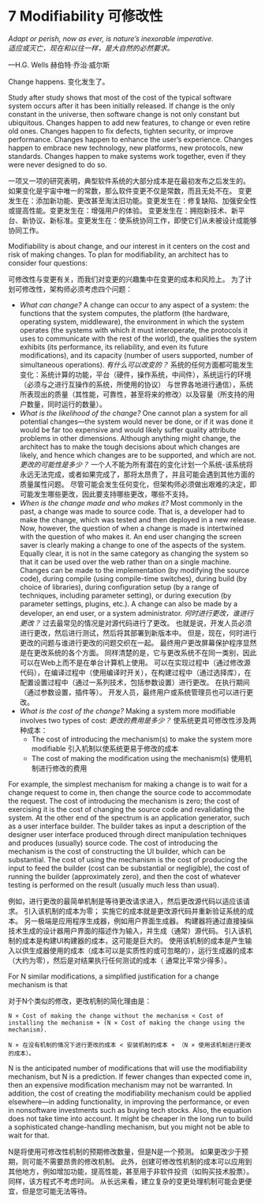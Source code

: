 7 Modifiability 可修改性
===

<!--https://blog.csdn.net/susemm/article/details/122770672-->

_Adapt or perish, now as ever, is nature’s inexorable imperative._   
_适应或灭亡，现在和以往一样，是大自然的必然要求。_   

—H.G. Wells 赫伯特·乔治·威尔斯

Change happens.
变化发生了。

Study after study shows that most of the cost of the typical software system occurs after it has been initially released. If change is the only constant in the universe, then software change is not only constant but ubiquitous. Changes happen to add new features, to change or even retire old ones. Changes happen to fix defects, tighten security, or improve performance. Changes happen to enhance the user’s experience. Changes happen to embrace new technology, new platforms, new protocols, new standards. Changes happen to make systems work together, even if they were never designed to do so.

一项又一项的研究表明，典型软件系统的大部分成本是在最初发布之后发生的。 如果变化是宇宙中唯一的常数，那么软件变更不仅是常数，而且无处不在。 变更发生在：添加新功能、更改甚至淘汰旧功能。变更发生在：修复缺陷、加强安全性或提高性能。变更发生在：增强用户的体验。 变更发生在：拥抱新技术、新平台、新协议、新标准。变更发生在：使系统协同工作，即使它们从未被设计成能够协同工作。

Modifiability is about change, and our interest in it centers on the cost and risk of making changes. To plan for modifiability, an architect has to consider four questions:

可修改性与变更有关，而我们对变更的兴趣集中在变更的成本和风险上。 为了计划可修改性，架构师必须考虑四个问题：

* _What can change?_ A change can occur to any aspect of a system: the functions that the system computes, the platform (the hardware, operating system, middleware), the environment in which the system operates (the systems with which it must interoperate, the protocols it uses to communicate with the rest of the world), the qualities the system exhibits (its performance, its reliability, and even its future modifications), and its capacity (number of users supported, number of simultaneous operations).
   _有什么可以改变的？_ 系统的任何方面都可能发生变化：系统计算的功能，平台（硬件，操作系统，中间件），系统运行的环境（必须与之进行互操作的系统，所使用的协议） 与世界各地进行通信），系统所表现出的质量（其性能，可靠性，甚至将来的修改）以及容量（所支持的用户数量，同时运行的数量）。
* _What is the likelihood of the change?_ One cannot plan a system for all potential changes—the system would never be done, or if it was done it would be far too expensive and would likely suffer quality attribute problems in other dimensions. Although anything might change, the architect has to make the tough decisions about which changes are likely, and hence which changes are to be supported, and which are not.
   _更改的可能性是多少？_ 一个人不能为所有潜在的变化计划一个系统-该系统将永远无法完成，或者如果完成了，那将太昂贵了，并且可能会遇到其他方面的质量属性问题。 尽管可能会发生任何变化，但架构师必须做出艰难的决定，即可能发生哪些更改，因此要支持哪些更改，哪些不支持。
* _When is the change made and who makes it?_ Most commonly in the past, a change was made to source code. That is, a developer had to make the change, which was tested and then deployed in a new release. Now, however, the question of when a change is made is intertwined with the question of who makes it. An end user changing the screen saver is clearly making a change to one of the aspects of the system. Equally clear, it is not in the same category as changing the system so that it can be used over the web rather than on a single machine. Changes can be made to the implementation (by modifying the source code), during compile (using compile-time switches), during build (by choice of libraries), during configuration setup (by a range of techniques, including parameter setting), or during execution (by parameter settings, plugins, etc.). A change can also be made by a developer, an end user, or a system administrator.
   _何时进行更改，谁进行更改？_ 过去最常见的情况是对源代码进行了更改。 也就是说，开发人员必须进行更改，然后进行测试，然后将其部署到新版本中。 但是，现在，何时进行更改的问题与谁进行更改的问题交织在一起。 最终用户更改屏幕保护程序显然是在更改系统的各个方面。 同样清楚的是，它与更改系统不在同一类别，因此可以在Web上而不是在单台计算机上使用。 可以在实现过程中（通过修改源代码），在编译过程中（使用编译时开关），在构建过程中（通过选择库），在配置设置过程中（通过一系列技术，包括参数设置）进行更改。 在执行期间（通过参数设置，插件等）。 开发人员，最终用户或系统管理员也可以进行更改。
* _What is the cost of the change?_ Making a system more modifiable involves two types of cost:
   _更改的费用是多少？_ 使系统更具可修改性涉及两种成本：
   * The cost of introducing the mechanism(s) to make the system more modifiable
      引入机制以使系统更易于修改的成本
   * The cost of making the modification using the mechanism(s)
      使用机制进行修改的费用

For example, the simplest mechanism for making a change is to wait for a change request to come in, then change the source code to accommodate the request. The cost of introducing the mechanism is zero; the cost of exercising it is the cost of changing the source code and revalidating the system. At the other end of the spectrum is an application generator, such as a user interface builder. The builder takes as input a description of the designer user interface produced through direct manipulation techniques and produces (usually) source code. The cost of introducing the mechanism is the cost of constructing the UI builder, which can be substantial. The cost of using the mechanism is the cost of producing the input to feed the builder (cost can be substantial or negligible), the cost of running the builder (approximately zero), and then the cost of whatever testing is performed on the result (usually much less than usual).

例如，进行更改的最简单机制是等待更改请求进入，然后更改源代码以适应该请求。 引入该机制的成本为零； 实施它的成本就是更改源代码并重新验证系统的成本。 另一极端是应用程序生成器，例如用户界面生成器。 构建器将通过直接操纵技术生成的设计器用户界面的描述作为输入，并生成（通常）源代码。 引入该机制的成本是构建UI构建器的成本，这可能是巨大的。 使用该机制的成本是产生输入以供生成器使用的成本（成本可以是实质性的或可忽略的），运行生成器的成本（大约为零），然后是对结果执行任何测试的成本（ 通常比平常少得多）。

For N similar modifications, a simplified justification for a change mechanism is that

对于N个类似的修改，更改机制的简化理由是：

```
N × Cost of making the change without the mechanism < Cost of installing the mechanism + (N × Cost of making the change using the mechanism).

N × 在没有机制的情况下进行更改的成本 < 安装机制的成本 + （N × 使用该机制进行更改的成本）。
```

N is the anticipated number of modifications that will use the modifiability mechanism, but N is a prediction. If fewer changes than expected come in, then an expensive modification mechanism may not be warranted. In addition, the cost of creating the modifiability mechanism could be applied elsewhere—in adding functionality, in improving the performance, or even in nonsoftware investments such as buying tech stocks. Also, the equation does not take time into account. It might be cheaper in the long run to build a sophisticated change-handling mechanism, but you might not be able to wait for that.

N是将使用可修改性机制的预期修改数量，但是N是一个预测。 如果更改少于预期，则可能不需要昂贵的修改机制。 此外，创建可修改性机制的成本可以应用到其他地方，例如增加功能，提高性能，甚至用于非软件投资（如购买技术股票）。 同样，该方程式不考虑时间。 从长远来看，建立复杂的变更处理机制可能会更便宜，但是您可能无法等待。
